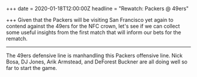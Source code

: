 +++
date = 2020-01-18T12:00:00Z
headline = "Rewatch: Packers @ 49ers"

+++
Given that the Packers will be visiting San Francisco yet again to contend against the 49ers for the NFC crown, let's see if we can collect some useful insights from the first match that will inform our bets for the rematch.

***

The 49ers defensive line is manhandling this Packers offensive line. Nick Bosa, DJ Jones, Arik Armstead, and DeForest Buckner are all doing well so far to start the game.